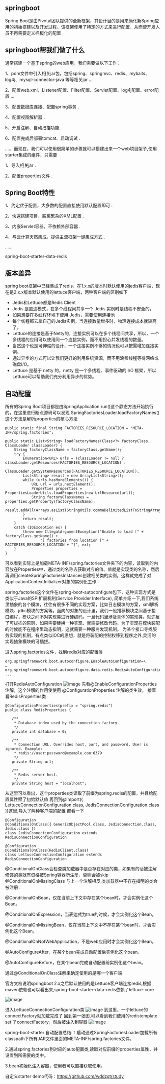 ## springboot
Spring Boot是由Pivotal团队提供的全新框架，其设计目的是用来简化新Spring应用的初始搭建以及开发过程。该框架使用了特定的方式来进行配置，从而使开发人员不再需要定义样板化的配置
## springboot帮我们做了什么
通常搭建一个基于spring的web应用，我们需要做以下工作：

1、pom文件中引入相关jar包，包括spring、springmvc、redis、mybaits、log4j、mysql-connector-java 等等相关jar ...  

2、配置web.xml，Listener配置、Filter配置、Servlet配置、log4j配置、error配置 ...  

3、配置数据库连接、配置spring事务 . 

4、配置视图解析器 . 

5、开启注解、自动扫描功能 . 

6、配置完成后部署tomcat、启动调试 . 

……
而现在，我们可以使用很简单的步骤就可以搭建出来一个web项目架子,使用starter集成的组件，只需要

1、导入相关jar . 

2、配置properties文件 . 

## Spring Boot特性
1、约定优于配置，大多数的配置直接使用默认配置即可 . 

2、快速搭建项目，脱离繁杂的XML配置 . 

3、内嵌Servlet容器，不依赖外部容器 . 

4、与云计算天然集成，提供主流框架一键集成方式 . 

……

spring-boot-starter-data-redis 
## 版本差异
spring boot框架中已经集成了redis，在1.x.x的版本时默认使用的jedis客户端，现在是2.x.x版本默认使用的lettuce客户端，两种客户端的区别如下
-  Jedis和Lettuce都是Redis Client
-  Jedis 是直连模式，在多个线程间共享一个 Jedis 实例时是线程不安全的，
-  如果想要在多线程环境下使用 Jedis，需要使用连接池  
-  每个线程都去拿自己的Jedis实例，当连接数量增多时，物理连接成本就较高了。  
-  Lettuce的连接是基于Netty的，连接实例可以在多个线程间共享，所以，一个多线程的应用可以使用同一个连接实例，而不用担心并发线程的数量。  
-  当然这个也是可伸缩的设计，一个连接实例不够的情况也可以按需增加连接实例。  
- 通过异步的方式可以让我们更好的利用系统资源，而不用浪费线程等待网络或磁盘I/O。 
-  Lettuce 是基于 netty 的，netty 是一个多线程、事件驱动的 I/O 框架，所以 Lettuce可以帮助我们充分利用异步的优势。

## 自动配置
所有的Spring Boot项目都是由SpringApplication.run()这个静态方法开始执行的，在这里进行断点源码可以发现
SpringFactoriesLoader.loadFactoryNames()这个方法是解析properties的核心方法
```
public static final String FACTORIES_RESOURCE_LOCATION = "META-INF/spring.factories";

public static List<String> loadFactoryNames(Class<?> factoryClass, ClassLoader classLoader) {
    String factoryClassName = factoryClass.getName();
    try {
        Enumeration<URL> urls = (classLoader != null ? classLoader.getResources(FACTORIES_RESOURCE_LOCATION) :
                ClassLoader.getSystemResources(FACTORIES_RESOURCE_LOCATION));
        List<String> result = new ArrayList<String>();
        while (urls.hasMoreElements()) {
            URL url = urls.nextElement();
            Properties properties = PropertiesLoaderUtils.loadProperties(new UrlResource(url));
            String factoryClassNames = properties.getProperty(factoryClassName);
            result.addAll(Arrays.asList(StringUtils.commaDelimitedListToStringArray(factoryClassNames)));
        }
        return result;
    }
    catch (IOException ex) {
        throw new IllegalArgumentException("Unable to load [" + factoryClass.getName() +
                "] factories from location [" + FACTORIES_RESOURCE_LOCATION + "]", ex);
    }
}
```

可以看到实际上是加载META-INF/spring.factories文件夹下的内容，读取到的内容放在Properties中，通过类的名称去获取对应的值。值就是实现类的名称，然后再调用createSpringFactoriesInstances创建相关类的实例，这样就完成了对ApplicationContextInitializer对象的实例化工作 . 

spring.factories这个文件在spring-boot-autoconfigure包下，这种实现方式是类似于Java的SPI扩展机制(Service Provider Interface),
简单介绍一下,我们系统里抽象的各个模块，往往有很多不同的实现方案，比如日志模块的方案，xml解析模块、jdbc模块的方案等。面向的对象的设计里，我们一般推荐模块之间基于接口编程，模块之间不对实现类进行硬编码。一旦代码里涉及具体的实现类，就违反了可拔插的原则，如果需要替换一种实现，就需要修改代码。为了实现在模块装配的时候能不在程序里动态指明，这就需要一种服务发现机制。
为某个接口寻找服务实现的机制，有点类似IOC的思想，就是将装配的控制权移到程序之外,灵活的实现抽象模块的可插拔。  

进入spring.factories文件，找到redis对应的配置类
```
org.springframework.boot.autoconfigure.EnableAutoConfiguration=\
…
org.springframework.boot.autoconfigure.data.redis.RedisAutoConfiguration,\
...
```
打开RedisAutoConfiguration
![image](/uploads/4a4a34c9de95ee15b1440ef43a08ce61/image.png)
先看@EnableConfigurationProperties注解，这个注解的作用使使用 @ConfigurationProperties 注解的类生效。
接着看RedisProperties类
```
@ConfigurationProperties(prefix = "spring.redis")
public class RedisProperties {

   /**
    * Database index used by the connection factory.
    */
   private int database = 0;

   /**
    * Connection URL. Overrides host, port, and password. User is ignored. Example:
    * redis://user:password@example.com:6379
    */
   private String url;

   /**
    * Redis server host.
    */
   private String host = "localhost";
```
从这里可以看出，这个properties类读取了前缀为spring.redis的配置，并且给配置属性赋了初始默认值
再回到@Import({ LettuceConnectionConfiguration.class, JedisConnectionConfiguration.class })这里,导入了两种客户端的配置
都看一下
```
@Configuration
@ConditionalOnClass({ GenericObjectPool.class, JedisConnection.class, Jedis.class })
class JedisConnectionConfiguration extends RedisConnectionConfiguration 
 ```
```
@Configuration
@ConditionalOnClass(RedisClient.class)
class LettuceConnectionConfiguration extends RedisConnectionConfiguration
```
@ConditionalOnClass会检查类加载器中是否存在对应的类，如果有的话被注解修饰的类就有资格被Spring容器所注册，否则会被skip
@ConditionalOnMissingClass 与上一个注解相反,类加载器中不存在指明的类会被注册 . 

@ConditionalOnBean，仅在当前上下文中存在某个bean时，才会实例化这个Bean。  

@ConditionalOnExpression，当表达式为true的时候，才会实例化这个Bean。  

@ConditionalOnMissingBean，仅在当前上下文中不存在某个bean时，才会实例化这个Bean。  

@ConditionalOnNotWebApplication，不是web应用时才会实例化这个Bean。  

@AutoConfigureAfter，在某个bean完成自动配置后实例化这个bean。 

@AutoConfigureBefore，在某个bean完成自动配置前实例化这个bean。  

通过@ConditionalOnClass注解来确定使用的是哪一个客户端
 
 
 
 官方文档说明springboot 2.x之后默认使用的是Lettuce客户端连接redis,根据maven依赖也可以看出来,spring-boot-starter-data-redis依赖了lettuce-core 

![image](/uploads/052b7b0d8c1566f53874828d82c628b2/image.png)

进入LettuceConnectionConfiguration类
![image](/uploads/14b21fe6778edcf52fac72a51e23280d/image.png)
到这里，一个lettuce的connectFactory就加载完成了
回到第一张图,可以看到我们使用的redistemplate set 了connectFactory，然后被注入到容器
 ![image](/uploads/58c37841daa0a3939b04d281858b46e4/image.png)

spring-boot-starter 自动配置总结:
1.启动通过SpringFactoriesLoader加载所有classpath下所有JAR文件里面的META-INF/spring.factories文件。  

2.通过spring.factories到对应的auto配置类,读取对应前缀的properties属性，并设置到所需要的类中。  

3.bean初始化注入容器，使用者可以直接获取使用。  


自定义starter demo代码：https://github.com/wddzgt/study

